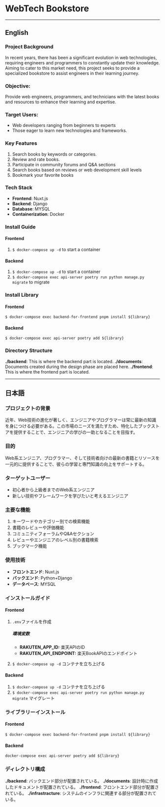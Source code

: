 # WebTech Bookstore
---
## English
### Project Background
In recent years, there has been a significant evolution in web technologies, requiring engineers and programmers to constantly update their knowledge. Aiming to cater to this market need, this project seeks to provide a specialized bookstore to assist engineers in their learning journey.

### Objective:
Provide web engineers, programmers, and technicians with the latest books and resources to enhance their learning and expertise.

### Target Users:
- Web developers ranging from beginners to experts
- Those eager to learn new technologies and frameworks.

### Key Features

1. Search books by keywords or categories.
2. Review and rate books.
3. Participate in community forums and Q&A sections
4. Search books based on reviews or web development skill levels
5. Bookmark your favorite books

### Tech Stack
- **Frontend**: Nuxt.js
- **Backend**: Django
- **Database**: MYSQL
- **Containerization**: Docker

### Install Guide
#### Frontend
1. ```$ docker-compose up -d``` to start a container
#### Backend
1. ```$ docker-compose up -d``` to start a container
2. ```$ docker-compose exec api-server poetry run python manage.py migrate``` to migrate

### Install Library
#### Frontend
    $ docker-compose exec backend-for-frontend pnpm install ${library}
#### Backend
    $ docker-compose exec api-server poetry add ${library}

### Directory Structure
**./backend**: This is where the backend part is located.
**./documents**: Documents created during the design phase are placed here.
**./frontend**: This is where the frontend part is located.

---

## 日本語
### プロジェクトの背景
近年、Web技術の進化が著しく、エンジニアやプログラマーは常に最新の知識を身につける必要がある。この市場のニーズを満たすため、特化したブックストアを提供することで、エンジニアの学びの一助となることを目指す。

### 目的
Web系エンジニア、プログラマー、そして技術者向けの最新の書籍とリソースを一元的に提供することで、彼らの学習と専門知識の向上をサポートする。

### ターゲットユーザー
- 初心者から上級者までのWeb系エンジニア
- 新しい技術やフレームワークを学びたいと考えるエンジニア

### 主要な機能
1. キーワードやカテゴリー別での検索機能
2. 書籍のレビューや評価機能
3. コミュニティフォーラムやQ&Aセクション
4. レビューやエンジニアのレベル別の書籍検索
5. ブックマーク機能

### 使用技術
- **フロントエンド**: Nuxt.js
- **バックエンド**: Python+Django
- **データベース**: MYSQL

### インストールガイド
#### Frontend
1. `.env`ファイルを作成
    ##### 環境変数
    - **RAKUTEN_APP_ID:** 楽天APIのID
    - **RAKUTEN_API_ENDPOINT:** 楽天BookAPIのエンドポイント

2. ```$ docker-compose up -d``` コンテナを立ち上げる

#### Backend
1. ```$ docker-compose up -d``` コンテナを立ち上げる
2. ```$ docker-compose exec api-server poetry run python manage.py migrate``` マイグレート

### ライブラリーインストール
#### Frontend
    $ docker-compose exec backend-for-frontend pnpm install ${library}
#### Backend
    docker-compose exec api-server poetry add ${library}

### ディレクトリ構成
**./backend**: バックエンド部分が配置されている。
**./documents**: 設計時に作成したドキュメントが配置されている。
**./frontend**: フロントエンド部分が配置されている。
**./infrastracture**: システムのインフラに関連する部分が配置されている。